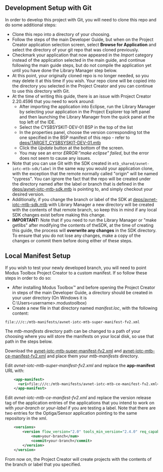 ## Development Setup with Git

In order to develop this project with Git, you will need to clone this repo and do some additional steps:
- Clone this repo into a directory of your choosing.
- Follow the steps of the main Developer Guide, but when on the Project Creator application selection screen,
select **Browse for Application** and select the directory of your git repo that was cloned previously.
- Checkmark your application that now appeared in the *Import* category instead of the application selected in the main guide,
and continue following the main guide steps, but do not compile the application yet until you have done the Library Manager step below.
- At this point, your originally cloned repo is no longer needed, so you may delete it at this time if you wish.
Your repo clone will be copied into the directory you selected in the Project Creator and you can continue 
to use this directory with Git.
- At the time of writing this guide, there is an issue with Project Creator 2.20.4596 that you need to work around:
  - After importing the application into Eclipse, run the Library Manager 
  by selecting your application in the Project Explorer top left panel and then launching the Library Manager from the quick panel
  at the top left of the IDE.
  - Select the CYSBSYSKIT-DEV-01 BSP in the top of the list
  - In the properties panel, choose the version corresponding tot the one specified in the BSP manifest 
  of this repo - refer to [deps/TARGET_CYSBSYSKIT-DEV-01.mtb](deps/TARGET_CYSBSYSKIT-DEV-01.mtb)
  - Click the *Update* button at the bottom of the screen.
  - You may see an error *ERROR:"make eclipse" failed*, but the error does not seem to cause any issues.
- Note that you can use Git with the SDK created in `mtb_shared/avnet-iotc-mtb-sdk/label`
in the same way you would your application clone, with the exception that
the remote normally called "origin" will be named "cypress". You can ignore the fact that the repo
will be created under the directory named after the label or branch that is defined in the
[deps/avnet-iotc-mtb-sdk.mtb](deps/avnet-iotc-mtb-sdk.mtb) is pointing to, and simply checkout your desired version.
- Additionally, if you change the branch or label of the SDK at [deps/avnet-iotc-mtb-sdk.mtb](deps/avnet-iotc-mtb-sdk.mtb)
with Library Manager a new directory will be created with the contents of that remote branch, so keep this in mind
if any local SDK changes exist before making this change. 
- **IMPORTANT:** Note that if you need to run the Library Manager or "make getlibs" after modifying the contents of theSDK,
at the time of creating this guide, the process will **overwrite any changes** in the SDK directory.
To ensure that you do not lose any changes, make a copy of the changes or commit them before doing either of these steps.

## Local Manifest Setup

If you wish to test your newly developed branch, you will need to point Modus Toolbox Project Creator
to a custom manifest. If so follow these steps in order to do so:

- After installing Modus Toolbox&trade; and before opening the Project Creator in steps of the main Developer Guide,
a directory should be created in your user directory (On Windows it is C:\Users\<username>\.modustoolbox\)
- Create a new file in that directory named *manifest.loc*, with the following content:
```
file:///c:/mtb-manifests/avnet-iotc-mtb-super-manifest-fv2.xml
```
The *mtb-manifests* directory path can be changed to a path of your choosing where you will store the manifests on your local disk,
so use that path in the steps below.

Download the [avnet-iotc-mtb-super-manifest-fv2.xml](https://raw.githubusercontent.com/avnet-iotconnect/avnet-iotc-mtb-super-manifest/main/avnet-iotc-mtb-super-manifest-fv2.xml)
and [avnet-iotc-mtb-ce-manifest-fv2.xml](https://raw.githubusercontent.com/avnet-iotconnect/avnet-iotc-mtb-ce-manifest/main/avnet-iotc-mtb-ce-manifest-fv2.xml)
and place them your *mtb-manifests* directory.

Edit *avnet-iotc-mtb-super-manifest-fv2.xml* and replace the **app-manifest** URL with:
```xml
    <app-manifest>
      <uri>file:///c:/mtb-manifests/avnet-iotc-mtb-ce-manifest-fv2.xml</uri>
    </app-manifest>
```

Edit *avnet-iotc-mtb-ce-manifest-fv2.xml* and replace the version release tag of the application 
entries of the applications that you intend to work on with *your-branch* or *your-label* if you are testing a label. 
Note that there are two entries for the Optiga/Sensor application pointing to the same repository in the xml.
```xml
	<versions>
        <version flow_version="2.0" tools_min_version="2.4.0" req_capabilities_per_version="bsp_gen2">
            <num>your-branch</num>
            <commit>your-branch</commit>
        </version>
    </version>
```
From now on, the Project Creator will create projects with the contents of the branch or label that you specified. 